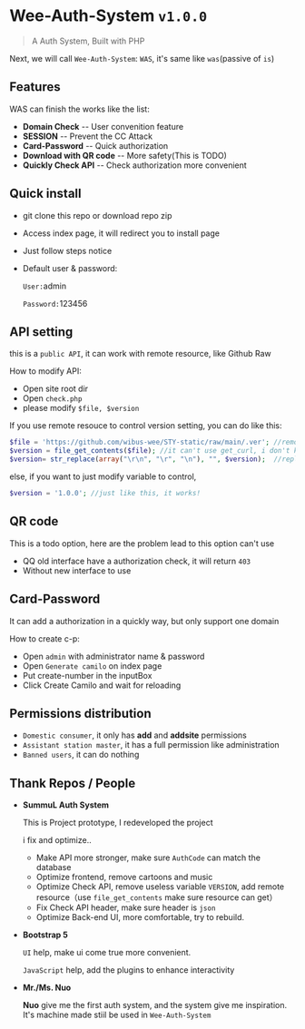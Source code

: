 # Wee-Auth-System `v1.0.0`
> A Auth System, Built with PHP

Next, we will call `Wee-Auth-System`: `WAS`, it's same like `was`(passive of `is`)

## Features

WAS can finish the works like the list:

- **Domain Check** -- User convenition feature
- **SESSION** -- Prevent the CC Attack
- **Card-Password** -- Quick authorization
- **Download with QR code** -- More safety(This is TODO)
- **Quickly Check API** -- Check authorization more convenient

## Quick install

- git clone this repo or download repo zip

- Access index page, it will redirect you to install page

- Just follow steps notice

- Default user & password:

  `User:`admin

  `Password:`123456

## API setting

this is a `public API`, it can work with remote resource, like Github Raw

How to modify API:

- Open site root dir
- Open `check.php`
- please modify `$file, $version`

If you use remote resouce to control version setting, you can do like this:

```php
$file = 'https://github.com/wibus-wee/STY-static/raw/main/.ver'; //remote resource URL
$version = file_get_contents($file); //it can't use get_curl, i don't know reason
$version= str_replace(array("\r\n", "\r", "\n"), "", $version);  //replace PHP line break
```

else, if you want to just modify variable to control,

```php
$version = '1.0.0'; //just like this, it works!
```

## QR code

This is a todo option, here are the problem lead to this option can't use

- QQ old interface have a authorization check, it will return `403`
- Without new interface to use

## Card-Password

It can add a authorization in a quickly way, but only support one domain

How to create c-p: 

- Open `admin` with administrator name & password
- Open `Generate camilo` on index page
- Put create-number in the inputBox
- Click Create Camilo and wait for reloading

## Permissions distribution

- `Domestic consumer`, it only has **add** and **addsite** permissions
- `Assistant station master`, it has a full permission like administration
- `Banned users`, it can do nothing

## Thank Repos / People

- **SummuL Auth System**

  This is Project prototype, I redeveloped the project

  i fix and optimize..

  - Make API more stronger, make sure `AuthCode` can match the database
  - Optimize frontend, remove cartoons and music
  - Optimize Check API, remove useless variable `VERSION`, add remote resource（use `file_get_contents` make sure resource can get）
  - Fix Check API header, make sure header is `json`
  - Optimize Back-end UI, more comfortable, try to rebuild.

- **Bootstrap 5**

  `UI` help, make ui come true more convenient.

  `JavaScript` help, add the plugins to enhance interactivity

- **Mr./Ms. Nuo**

  **Nuo** give me the first auth system, and the system give me inspiration. It's machine made stiil be used in `Wee-Auth-System`
